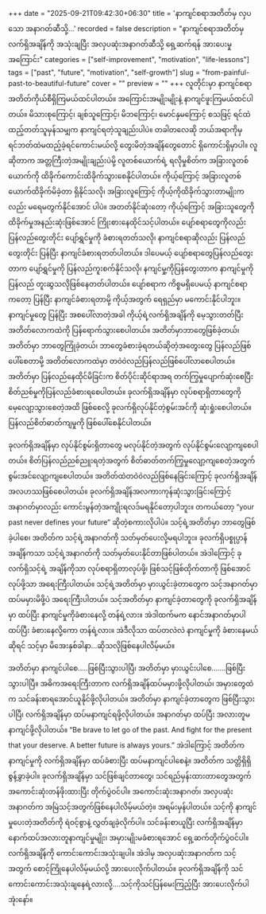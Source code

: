 +++
date = "2025-09-21T09:42:30+06:30"
title = 'နာကျင်စရာအတိတ်မှ လှပသော အနာဂတ်ဆီသို့…'
recorded = false
description = "နာကျင်စရာအတိတ်မှ လက်ရှိအချိန်ကို အသုံးချပြီး အလှပဆုံးအနာဂတ်ဆီသို့ ရှေ့ဆက်ရန် အားပေးမှုအကြောင်း"
categories = ["self-improvement", "motivation", "life-lessons"]
tags = ["past", "future", "motivation", "self-growth"]
slug = "from-painful-past-to-beautiful-future"
cover = ""
preview = ""
+++
လူတိုင်းမှာ နာကျင်စရာအတိတ်ကိုယ်စီရှိကြမယ်ထင်ပါတယ်။ အကြောင်းအမျိုးမျိုးနဲ့ နာကျင်ဖူးကြမယ်ထင်ပါတယ်။ မိသားစုကြောင့်၊ ချစ်သူကြောင့်၊ မိဘကြောင့်၊ မောင်နှမကြောင့် စသဖြင့် ရင်ထဲထည့်တတ်သူမှန်သမျှက နာကျင်ရတဲ့သူချည်းပါပဲ။ တခါတလေဆို ဘယ်အရာကိုမှ ရင်ဘတ်ထဲမထည့်ခဲ့ရင်ကောင်းမယ်လို့ တွေးမိတဲ့အချိန်တွေတောင် ရှိကောင်းရှိမှာပါ။
လူဆိုတာက အတ္တကြီးတဲ့အမျိုးချည်းပဲမို့ လူတစ်ယောက်ရဲ့ ရလိုမှုစိတ်က အခြားလူတစ်ယောက်ကို ထိခိုက်ကောင်းထိခိုက်သွားစေနိုင်ပါတယ်။ ကိုယ့်ကြောင့် အခြားလူတစ်ယောက်ထိခိုက်မိခဲ့တာ ရှိနိုင်သလို၊ အခြားလူကြောင့် ကိုယ့်ကိုထိခိုက်သွားတာမျိုးကလည်း မရေမတွက်နိုင်အောင် ပါပဲ။ အတတ်နိုင်ဆုံးတော့ ကိုယ့်ကြောင့် အခြားသူတွေကို ထိခိုက်မှုအနည်းဆုံးဖြစ်အောင် ကြိုးစားနေထိုင်သင့်ပါတယ်။
ပျော်စရာတွေကိုလည်း ပြန်လည်တွေးတိုင်း ပျော်ရွှင်မှုကို ခံစားရတတ်သလို၊ နာကျင်စရာဆိုလည်း ပြန်လည်တွေးတိုင်း ပြန်ပြီး နာကျင်ခံစားရတတ်ပါတယ်။ ဒါပေမယ့် ပျော်စရာတွေပြန်လည်တွေးတာက ပျော်ရွှင်မှုကို ပြန်လည်ကူးစက်နိုင်သလို၊ နကျင်မှု့ကိုပြန်တွေးတာက နာကျင်မှုကိုပြန်လည် တူးဆွသလိုဖြစ်နေတတ်ပါတယ်။ ပျော်စရာက ကိစ္စမရှိပေမယ့် နာကျင်စရာကတော့ ပြန်ပြီး နာကျင်ခံစားရတာမို့ ကိုယ့်အတွက် ရေရှည်မှာ မကောင်းနိုင်ပါဘူး။
နာကျင်မှုတွေ ပြန်ပြီး အစပေါ်လာတဲ့အခါ ကိုယ့်ရဲ့လက်ရှိအချိန်ကို မေ့သွားတတ်ပြီး အတိတ်လောကထဲကို ပြန်ရောက်သွားစေပါတယ်။ အတိတ်မှာဘာတွေဖြစ်ခဲ့တယ်၊ အတိတ်မှာ ဘာတွေကြုံခဲ့တယ်၊ ဘာတွေခံစားခဲ့ရတယ်ဆိုတဲ့အတွေးတွေ ပြန်လည်ဖြစ်ပေါ်စေတာမို့ အတိတ်လောကထဲမှာ တဝဲ၀ဲလည်ပြန်လည်ဖြစ်ပေါ်လာစေပါတယ်။ အတိတ်မှာ ပြန်လည်နေထိုင်မိခြင်းက စိတ်ပိုင်းဆိုင်ရာအရ တက်ကြွမှုပျောက်ဆုံးစေပြီး စိတ်ညစ်မှုကိုပြန်လည်ခံစားရစေပါတယ်။ ခုလက်ရှိအချိန်မှာ လုပ်စရာရှိတာတွေကို မေ့လျော့သွားစေတဲ့အထိ ဖြစ်စေလို့ ခုလက်ရှိလုပ်နိုင်တဲ့စွမ်းအင်ကို ဆုံးရှုံးစေပါတယ်။ ပြန်လည်စိတ်ဓာတ်ကျမှုကို ဖြစ်ပေါ်စေနိုင်ပါတယ်။

ခုလက်ရှိအချိန်မှာ လုပ်နိုင်စွမ်းရှိတာတွေ မလုပ်နိုင်တဲ့အတွက် လုပ်နိုင်စွမ်းလျော့ကျစေပါတယ်။ စိတ်ပြန်လည်ညစ်ညူးရတဲ့အတွက် စိတ်ဓာတ်တက်ကြွမှုလျော့ကျစေတဲ့အတွက် စွမ်းအင်လျော့ကျစေပါတယ်။ အတိတ်ထဲတဝဲ၀ဲလည်ဖြစ်နေခြင်းကြောင့် ခုလက်ရှိအချိန် အလဟဿဖြစ်စေပါတယ်။ ခုလက်ရှိအချိန်အလကားကုန်ဆုံးသွားခြင်းကြောင့် အနာဂတ်မှာလည်း ကောင်းမွန်တဲ့အကျိုးရလဒ်မရနိုင်တော့ပါဘူး။
တကယ်တော့ “your past never defines your future” ဆိုတဲ့စကားလိုပါပဲ။ သင့်ရဲ့အတိတ်မှာ ဘာတွေဖြစ်ခဲ့ပါစေ၊ အတိတ်က သင့်ရဲ့အနာဂတ်ကို သတ်မှတ်ပေးလို့မရပါဘူး။ ခုလက်ရှိပစ္စုပ္ပာန်အချိန်ကသာ သင့်ရဲ့အနာဂတ်ကို သတ်မှတ်ပေးနိုင်တာဖြစ်ပါတယ်။ အဲဒါကြောင့် ခုလက်ရှိသင့်ရဲ့ အချိန်ကိုသာ လုပ်စရာရှိတာလုပ်ဖို့၊ ဖြစ်သင့်ဖြစ်ထိုက်တာကို ဖြစ်အောင်လုပ်ဖို့သာ အရေးကြီးပါတယ်။ သင့်ရဲ့အတိတ်မှာ မှားယွင်းခဲ့တာတွေက သင့်အနာဂတ်မှာ ထပ်မမှားမိဖို့ပဲ အရေးကြီးပါတယ်။ သင့်အတိတ်မှာ နာကျင်ခဲ့တာတွေကို ခုလက်ရှိအချိန်မှာ ထပ်ပြီး နာကျင်မှုကိုခံစားနေလို့ တန်ရဲ့လား။ အဲဒါထက်မက နောင်အနာဂတ်မှာပါ ထပ်ပြီး ခံစားနေလို့ကော တန်ရဲ့လား။ အဲဒီလိုသာ ထပ်တလဲလဲ နာကျင်မှုကို ခံစားနေမယ်ဆိုရင် သင့်မှာ မိအေးနှစ်ခါနာ…ဆိုသလိုဖြစ်နေပါလိမ့်မယ်။

အတိတ်မှာ နာကျင်ပါစေ…..ဖြစ်ပြီးသွားပါပြီ၊ အတိတ်မှာ မှားယွင်းပါစေ…….ဖြစ်ပြီးသွားပါပြီ။ အဓိကအရေးကြီးတာက လက်ရှိအချိန်ထပ်မမှားဖို့လိုပါတယ်၊ အမှားတွေထဲက သင်ခန်းစာရအောင်ယူနိုင်ဖို့လိုပါတယ်။ အတိတ်မှာ နာကျင်ခဲ့တာတွေက ဖြစ်ပြီးသွားပါပြီ၊ လက်ရှိအချိန်မှာ ထပ်မနာကျင်ရဖို့လိုပါတယ်။ အနာဂတ်မှာ ထပ်ပြီး အလားတူမနာကျင်ဖို့လိုပါတယ်။
“Be brave to let go of the past. And fight for the present that your deserve. A better future is always yours.”
အဲဒါကြောင့် အတိတ်က နာကျင်မှုကို လက်ရှိအချိန်မှာ ထပ်ခံစားပြီး ထပ်မနာကျင်ပါစေနဲ့။ အတိတ်က သတ္တိရှိရှိ စွန့်ခွာခဲ့ပါ။ ခုလက်ရှိအချိန်မှာ သင်ဖြစ်ချင်တာတွေ၊ သင်ရည်မှန်းထားတာတွေအတွက် အကောင်းဆုံးတန်ဖိုးထားပြီး တိုက်ပွဲဝင်ပါ။ အကောင်းဆုံးအနာဂတ်၊ အလှပဆုံးအနာဂတ်က အမြဲသင့်အတွက်ဖြစ်နေပါလိမ့်မယ်တဲ့။ အရမ်းမှန်ပါတယ်။ သင့်ကို နာကျင်မှုပေးတဲ့အတိတ်ကို ရဲဝင့်စွာနဲ့ လွှတ်ချခဲ့လိုက်ပါ။ သင်ခန်းစာယူပြီး လက်ရှိအချိန်မှာ နောက်ထပ်အလားတူနာကျင်မှုမျိုး၊ အမှားမျိုးမခံစားရအောင် ရှေ့ဆက်တိုက်ပွဲဝင်ပါ။ လက်ရှိအချိန်ကို ကောင်းကောင်းအသုံးချပါ။ အဲဒါမှ အလှပဆုံးအနာဂတ်က သင့်အတွက် စောင့်ကြိုနေပါလိမ့်မယ်လို့ အားပေးလိုက်ပါတယ်။
ခုလက်ရှိအချိန်ကို သင်ကောင်းကောင်းအသုံးချနေရဲ့လားလို့….သင့်ကိုသင်ပြန်မေးကြည့်ပြီး အားပေးလိုက်ပါအုံးနော်။ 